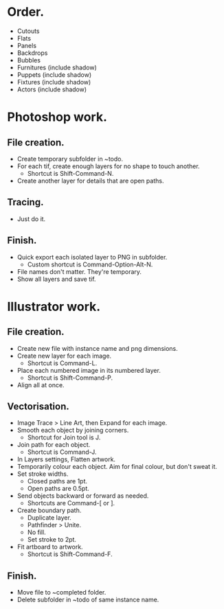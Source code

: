 <!-- # Create ~completed and ~todo folder for each actor and thing. -->

# Order.
* Cutouts
* Flats
* Panels
* Backdrops
* Bubbles
* Furnitures (include shadow)
* Puppets (include shadow)
* Fixtures (include shadow)
* Actors (include shadow)

# Photoshop work.

## File creation.
* Create temporary subfolder in ~todo.
* For each tif, create enough layers for no shape to touch another.
    * Shortcut is Shift-Command-N.
* Create another layer for details that are open paths.

## Tracing.
* Just do it.

## Finish.
* Quick export each isolated layer to PNG in subfolder.
    * Custom shortcut is Command-Option-Alt-N.
* File names don't matter. They're temporary.
* Show all layers and save tif.

# Illustrator work.

## File creation.
* Create new file with instance name and png dimensions.
* Create new layer for each image.
    * Shortcut is Command-L.
* Place each numbered image in its numbered layer.
    * Shortcut is Shift-Command-P.
* Align all at once.

## Vectorisation.
* Image Trace > Line Art, then Expand for each image.
* Smooth each object by joining corners.
    * Shortcut for Join tool is J.
* Join path for each object.
    * Shortcut is Command-J.
* In Layers settings, Flatten artwork.
* Temporarily colour each object. Aim for final colour, but don't sweat it.
* Set stroke widths.
    * Closed paths are 1pt.
    * Open paths are 0.5pt.
* Send objects backward or forward as needed.
    * Shortcuts are Command-[ or ].
* Create boundary path.
    * Duplicate layer.
    * Pathfinder > Unite.
    * No fill.
    * Set stroke to 2pt.
* Fit artboard to artwork.
    * Shortcut is Shift-Command-F.

## Finish.
* Move file to ~completed folder.
* Delete subfolder in ~todo of same instance name.